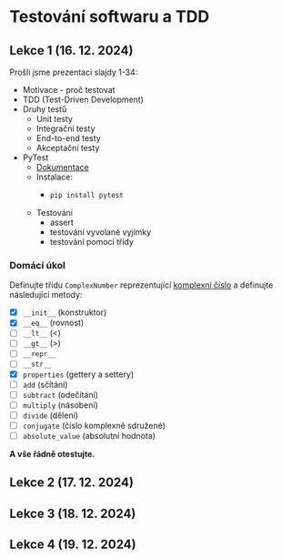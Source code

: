 # Testování softwaru a TDD

## Lekce 1 (16. 12. 2024)
Prošli jsme prezentaci slajdy 1-34:
- Motivace - proč testovat
- TDD (Test-Driven Development)
- Druhy testů
  - Unit testy
  - Integrační testy
  - End-to-end testy
  - Akceptační testy
- PyTest
  - [Dokumentace](https://docs.pytest.org/en/latest/contents.html)
  - Instalace:
    - ```bash
      pip install pytest
      ```
  - Testování
    - assert
    - testování vyvolané vyjímky
    - testování pomocí třídy

### Domácí úkol
Definujte třídu `ComplexNumber` reprezentující [komplexní číslo](https://cs.wikipedia.org/wiki/Komplexn%C3%AD_%C4%8D%C3%ADslo)
a definujte následující metody:
- [x] `__init__` (konstruktor)
- [x] `__eq__` (rovnost)
- [ ] `__lt__` (<)
- [ ] `__gt__` (>)
- [ ] `__repr__`
- [ ] `__str__`
- [x] `properties` (gettery a settery)
- [ ] `add` (sčítání)
- [ ] `subtract` (odečítání)
- [ ] `multiply` (násobení)
- [ ] `divide` (dělení)
- [ ] `conjugate` (číslo komplexně sdružené)
- [ ] `absolute_value` (absolutní hodnota)

**A vše řádně otestujte.**

## Lekce 2 (17. 12. 2024)

## Lekce 3 (18. 12. 2024)

## Lekce 4 (19. 12. 2024)